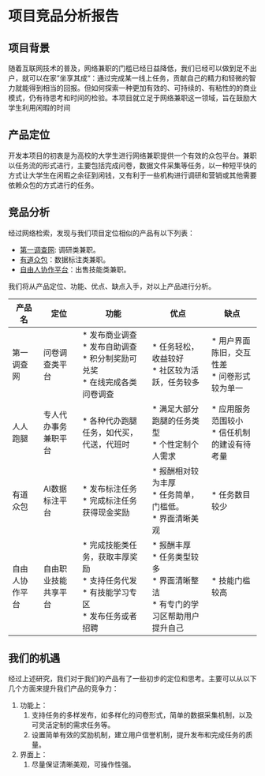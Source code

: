 # 项目竞品分析报告

## 项目背景

随着互联网技术的普及，网络兼职的门槛已经日益降低，我们已经可以做到足不出户，就可以在家”坐享其成“：通过完成某一线上任务，贡献自己的精力和轻微的智力就能得到相当的回报。但如何探索一种更加有效的、可持续的、有粘性的的商业模式，仍有待思考和时间的检验。本项目就立足于网络兼职这一领域，旨在鼓励大学生利用闲暇的时间

## 产品定位

开发本项目的初衷是为高校的大学生进行网络兼职提供一个有效的众包平台。兼职以任务流的形式进行，主要包括完成问卷，数据文件采集等任务，以一种短平快的方式让大学生在闲暇之余征到闲钱，又有利于一些机构进行调研和营销或其他需要依赖众包的方式进行的任务。



## 竞品分析

经过网络检索，发现与我们项目定位相似的产品有以下列表：

*  [第一调查网](https://www.1diaocha.com/): 调研类兼职。
* [有道众包](http://zb.youdao.com/home.html)：数据标注类兼职。
* [自由人协作平台](http://www.freemancn.com/)：出售技能类兼职。

我们将从产品定位、功能、优点、缺点入手，对以上产品进行分析。

| 产品名         | 定位                 | 功能                                                         | 优点                                                         | 缺点                                           |
| -------------- | -------------------- | ------------------------------------------------------------ | ------------------------------------------------------------ | ---------------------------------------------- |
| 第一调查网     | 问卷调查类平台       | * 发布商业调查  <br>* 发布自助调查 <br>* 积分制奖励可兑奖 <br>* 在线完成各类问卷调查 | * 任务轻松，收益较好 <br>* 社区较为活跃，任务较多<br>        | * 用户界面陈旧，交互性差<br>* 问卷形式较为单一 |
| 人人跑腿       | 专人代办事务兼职平台 | *  各种代办跑腿任务，如代买，代送，代班时<br>                | * 满足大部分跑腿的任务类型 <br>* 个性定制个人需求            | * 应用服务范围较小<br>* 信任机制的建设有待考量 |
| 有道众包       | AI数据标注平台       | * 发布标注任务<br>* 完成标注任务获得现金奖励                 | * 报酬相对较为丰厚<br>* 任务简单，门槛低。<br> * 界面清晰美观 | * 任务数目较少                                 |
| 自由人协作平台 | 自由职业技能共享平台 | * 完成技能类任务，获取丰厚奖励<br>* 支持任务代发<br>* 有技能学习专区<br>* 发布任务或者招聘 | * 报酬丰厚<br>* 任务类型较多<br>* 界面清晰整洁<br>* 有专门的学习区帮助用户提升自己 | * 技能门槛较高                                 |

## 我们的机遇

经过上述研究，我们对于我们的产品有了一些初步的定位和思考。主要可以从以下几个方面来提升我们产品的竞争力：

1. 功能上：
   1. 支持任务的多样发布，如多样化的问卷形式，简单的数据采集机制，以及可灵活定制的需求任务等。
   2. 设置简单有效的奖励机制，建立用户信誉机制，提升发布和完成任务的质量。
2. 界面上：
   1. 尽量保证清晰美观，可操作性强。